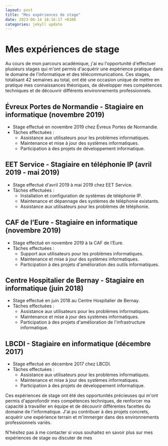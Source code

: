 ```yaml
---
layout: post
title: "Mes expériences de stage"
date: 2023-06-14 18:16:17 +0100
categories: jekyll update
---
```


# Mes expériences de stage

Au cours de mon parcours académique, j'ai eu l'opportunité d'effectuer plusieurs stages qui m'ont permis d'acquérir une expérience pratique dans le domaine de l'informatique et des télécommunications. Ces stages, totalisant 42 semaines au total, ont été une occasion unique de mettre en pratique mes connaissances théoriques, de développer mes compétences techniques et de découvrir différents environnements professionnels.

## Évreux Portes de Normandie - Stagiaire en informatique (novembre 2019)

- Stage effectué en novembre 2019 chez Évreux Portes de Normandie.
- Tâches effectuées : 
    - Assistance aux utilisateurs pour les problèmes informatiques.
    - Maintenance et mise à jour des systèmes informatiques.
    - Participation à des projets de développement informatique.

## EET Service - Stagiaire en téléphonie IP (avril 2019 - mai 2019)

- Stage effectué d'avril 2019 à mai 2019 chez EET Service.
- Tâches effectuées : 
    - Installation et configuration de systèmes de téléphonie IP.
    - Maintenance et dépannage des systèmes de téléphonie existants.
    - Assistance aux utilisateurs pour les problèmes de téléphonie.

## CAF de l’Eure - Stagiaire en informatique (novembre 2019)

- Stage effectué en novembre 2019 à la CAF de l’Eure.
- Tâches effectuées : 
    - Support aux utilisateurs pour les problèmes informatiques.
    - Maintenance et mise à jour des systèmes informatiques.
    - Participation à des projets d'amélioration des outils informatiques.

## Centre Hospitalier de Bernay - Stagiaire en informatique (juin 2018)

- Stage effectué en juin 2018 au Centre Hospitalier de Bernay.
- Tâches effectuées : 
    - Assistance aux utilisateurs pour les problèmes informatiques.
    - Maintenance et mise à jour des systèmes informatiques.
    - Participation à des projets d'amélioration de l'infrastructure informatique.

## LBCDI - Stagiaire en informatique (décembre 2017)

- Stage effectué en décembre 2017 chez LBCDI.
- Tâches effectuées : 
    - Assistance aux utilisateurs pour les problèmes informatiques.
    - Maintenance et mise à jour des systèmes informatiques.
    - Participation à des projets de développement informatique.

Ces expériences de stage ont été des opportunités précieuses qui m'ont permis d'approfondir mes compétences techniques, de renforcer ma capacité à travailler en équipe et de découvrir différentes facettes du domaine de l'informatique. J'ai pu contribuer à des projets concrets, acquérir une expérience terrain et m'immerger dans des environnements professionnels variés.

N'hésitez pas à me contacter si vous souhaitez en savoir plus sur mes expériences de stage ou discuter de mes
